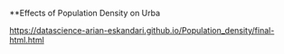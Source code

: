 **Effects of Population Density on Urba

https://datascience-arian-eskandari.github.io/Population_density/final-html.html
